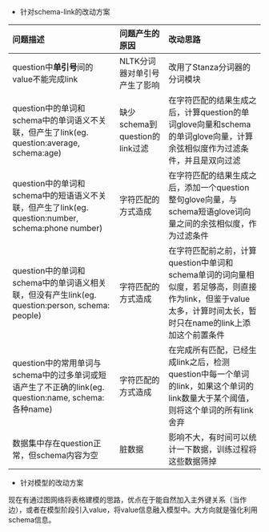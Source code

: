 * 针对schema-link的改动方案

| 问题描述 | 问题产生的原因 |改动思路 |
| :--- | :--- | :--- |
| question中**单引号**间的value不能完成link | NLTK分词器对单引号产生了影响 | 改用了Stanza分词器的分词模块 |
| question中的单词和schema中的单词语义不关联，但产生了link(eg. question:average, schema:age) | 缺少schema到question的link过滤 | 在字符匹配的结果生成之后，计算question的单词glove向量和schema的单词glove向量，计算余弦相似度作为过滤条件，并且是双向过滤 |
| question中的单词和schema中的短语语义不关联，但产生了link(eg. question:number, schema:phone number) | 字符匹配的方式造成 | 在字符匹配的结果生成之后，添加一个question整句glove向量，与schema短语glove词向量之间的余弦相似度，作为过滤条件 |
| question中的单词和schema中的单词语义相关联，但没有产生link(eg. question:person, schema: people) | 字符匹配的方式造成 | 在字符匹配前之前，计算question中单词和schema单词的词向量相似度，若足够高，则直接作为link，但鉴于value太多，计算时间太长，暂时只在name的link上添加这个前置条件 |
| question中的常用单词与schema中的过多单词或短语产生了不正确的link(eg. question:name, schema: 各种name) | 字符匹配的方式造成 | 在完成所有匹配，已经生成link之后，检测question中每一个单词的link，如果这个单词的link数量大于某个阈值，则将这个单词的所有link舍弃 |
| 数据集中存在question正常，但schema内容为空 | 脏数据 | 影响不大，有时间可以统计一下数据，训练过程将这些数据筛掉

* 针对模型的改动方案

现在有通过图网络将表格建模的思路，优点在于能自然加入主外键关系（当作边），或者在模型阶段引入value，将value信息融入模型中。大方向就是强化利用schema信息。

